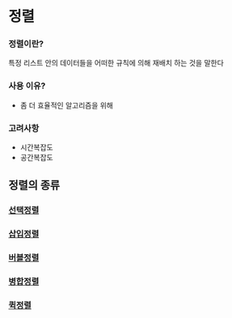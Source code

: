 # 정렬

### 정렬이란?
특정 리스트 안의 데이터들을 어떠한 규칙에 의해 재배치 하는 것을 말한다

### 사용 이유?
- 좀 더 효율적인 알고리즘을 위해

### 고려사항
- 시간복잡도
- 공간복잡도


## 정렬의 종류
### [선택정렬](./SelectSort/SelectSort.md)
### [삽입정렬](./InsertSort/InsertSort.md)
### [버블정렬](.BubbleSort/BubbleSort.md)
### [병합정렬](./MergeSort/MergeSort.md)
### [퀵정렬](./QuickSort/QuickSort.md)
